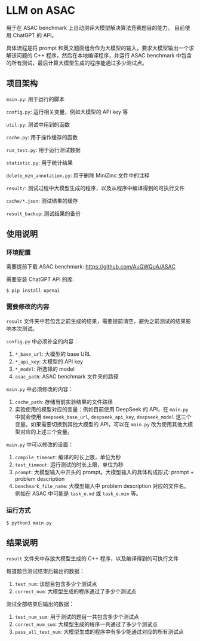 # LLM on ASAC

用于在 ASAC benchmark 上自动测评大模型解决算法竞赛题目的能力。
目前使用 ChatGPT 的 API。

具体流程是将 prompt 和英文题面组合作为大模型的输入，要求大模型输出一个求解该问题的 C++ 程序，然后在本地编译程序，并运行 ASAC benchmark 中包含的所有测试，最后计算大模型生成的程序能通过多少测试点。


## 项目架构

`main.py`: 用于运行的脚本

`config.py`: 运行相关变量，例如大模型的 API key 等

`util.py`: 测试中用到的函数

`cache.py`: 用于操作缓存的函数

`run_test.py`: 用于运行测试数据

`statistic.py`: 用于统计结果

`delete_mzn_annotation.py`: 用于删除 MiniZinc 文件中的注释

`result/`: 测试过程中大模型生成的程序，以及从程序中编译得到的可执行文件

`cache/*.json`: 测试结果的缓存

`result_backup`: 测试结果的备份


## 使用说明

### 环境配置

需要提前下载 ASAC benchmark: https://github.com/AuQWQuA/ASAC

需要安装 ChatGPT API 的库:
```
$ pip install openai
```

### 需要修改的内容

`result` 文件夹中若包含之前生成的结果，需要提前清空，避免之前测试的结果影响本次测试。

`config.py` 中必须补全的内容：
1. `*_base_url`: 大模型的 base URL
2. `*_api_key`: 大模型的 API key
3. `*_model`: 所选择的 model
4. `asac_path`: ASAC benchmark 文件夹的路径

`main.py` 中必须修改的内容：
1. `cache_path`: 存储当前实验结果的文件路径
2. 实验使用的模型对应的变量：例如目前使用 DeepSeek 的 API，在 `main.py` 中就会使用 `deepseek_base_url`, `deepseek_api_key`, `deepseek_model` 这三个变量。如果需要切换到其他大模型的 API，可以在 `main.py` 改为使用其他大模型对应的上述三个变量。

`main.py` 中可以修改的设置：
1. `compile_timeout`: 编译的时长上限，单位为秒
2. `test_timeout`: 运行测试的时长上限，单位为秒
3. `prompt`: 大模型输入中开头的 prompt。大模型输入的具体构成形式: prompt + problem description
4. `benchmark_file_name`: 大模型输入中 problem description 对应的文件名。例如在 ASAC 中可能是 `task_e.md` 或 `task_e.mzn` 等。

### 运行方式

```
$ python3 main.py
```


## 结果说明

`result` 文件夹中存放大模型生成的 C++ 程序，以及编译得到的可执行文件

每道题目测试结束后输出的数据：
1. `test_num`: 该题目包含多少个测试点
2. `correct_num`: 大模型生成的程序通过了多少个测试点

测试全部结束后输出的数据：
1. `test_num_sum`: 用于测试的题目一共包含多少个测试点
2. `correct_num_sum`: 大模型生成的程序一共通过了多少个测试点
3. `pass_all_test_num`: 大模型生成的程序中有多少能通过对应的所有测试点